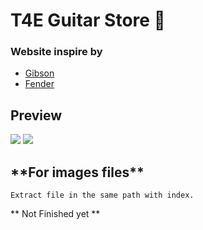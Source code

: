 # T4E Guitar Store 🎸

<h3>Website inspire by </h3>

- <a href="https://www.gibson.com/en-US/">Gibson</a>
- <a href="https://www.fender.com/en/start">Fender</a>


<h2>Preview</h2>

<img src="https://cdn.discordapp.com/attachments/557914869320384512/1028666581707927652/unknown.png">

<img src="https://cdn.discordapp.com/attachments/557914869320384512/1028666679758163979/unknown.png">

<h2> **For images files** </h2>

```
Extract file in the same path with index.
```

<p>** Not Finished yet **</p>
